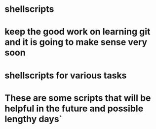 
# shellscripts
# keep the good work on learning git and it is going to make sense very soon
# shellscripts for various tasks
# These are some scripts that will be helpful in the future and possible lengthy days`

